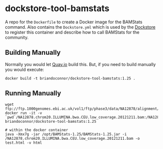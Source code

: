 # dockstore-tool-bamstats

A repo for the `Dockerfile` to create a Docker image for the BAMStats command. Also contains the
`Dockstore.yml` which is used by the [Dockstore](http://www.dockstore.org) to register
this container and describe how to call BAMStats for the community.

## Building Manually

Normally you would let [Quay.io](http://quay.io) build this.  But, if you need to build
manually you would execute:

    docker build -t briandoconnor/dockstore-tool-bamstats:1.25 .

## Running Manually

```
wget ftp://ftp.1000genomes.ebi.ac.uk/vol1/ftp/phase3/data/NA12878/alignment/NA12878.chrom20.ILLUMINA.bwa.CEU.low_coverage.20121211.bam
docker run -it -v `pwd`/NA12878.chrom20.ILLUMINA.bwa.CEU.low_coverage.20121211.bam:/NA12878.chrom20.ILLUMINA.bwa.CEU.low_coverage.20121211.bam briandoconnor/dockstore-tool-bamstats:1.25

# within the docker container
java -Xmx7g -jar /opt/BAMStats-1.25/BAMStats-1.25.jar -i /NA12878.chrom20.ILLUMINA.bwa.CEU.low_coverage.20121211.bam -o test.html -v html

```
